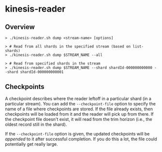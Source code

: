 # kinesis-reader

## Overview

```console
> ./kinesis-reader.sh dump <stream-name> [options]

> # Read from all shards in the specified stream (based on list-shards)
> ./kinesis-reader.sh dump $STREAM_NAME --all

> # Read from specified shards in the stream
> ./kinesis-reader.sh dump $STREAM_NAME --shard shardId-000000000000 --shard shardId-000000000001
```

## Checkpoints

A checkpoint describes where the reader leftoff in a particular shard (in a particular stream).
You can add the `--checkpoint-file` option to specify the name of a file where checkpoints are
stored. If the file already exists, then checkpoints will be loaded from it and the reader will
pick up from there. If the checkpoint file doesn't exist, it will read from the trim horizon
(i.e., the oldest record still in the shard).

If the `--checkpoint-file` option is given, the updated checkpoints will be _appended_ to it
after successful completion. If you do this a lot, the file could potentially get really large.
